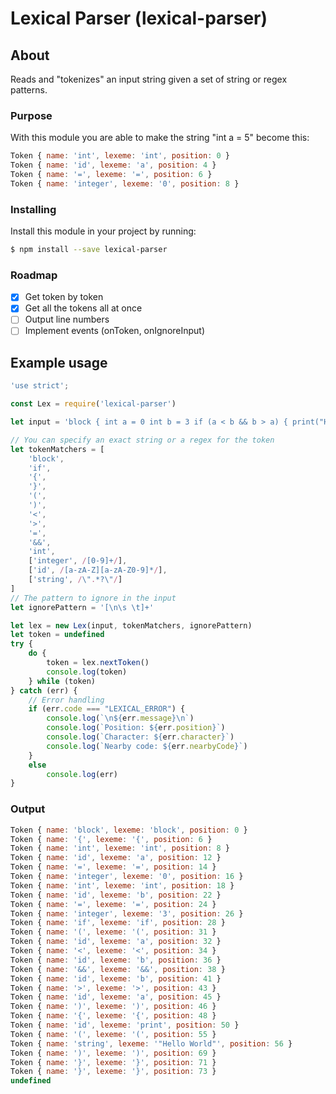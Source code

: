 # Lexical Parser (lexical-parser)

## About

Reads and "tokenizes" an input string given a set of string or regex patterns.

### Purpose

With this module you are able to make the string "int a = 5" become this:
```js
Token { name: 'int', lexeme: 'int', position: 0 }
Token { name: 'id', lexeme: 'a', position: 4 }
Token { name: '=', lexeme: '=', position: 6 }
Token { name: 'integer', lexeme: '0', position: 8 }
```

### Installing
 Install this module in your project by running:

```bash
$ npm install --save lexical-parser
```

### Roadmap

- [X] Get token by token
- [X] Get all the tokens all at once
- [ ] Output line numbers
- [ ] Implement events (onToken, onIgnoreInput)

## Example usage

```js
'use strict';

const Lex = require('lexical-parser')

let input = 'block { int a = 0 int b = 3 if (a < b && b > a) { print("Hello World") } }'

// You can specify an exact string or a regex for the token
let tokenMatchers = [
	'block',
	'if',
	'{',
	'}',
	'(',
	')',
	'<',
	'>',
	'=',
	'&&',
	'int',
	['integer', /[0-9]+/],
	['id', /[a-zA-Z][a-zA-Z0-9]*/],
	['string', /\".*?\"/]
]
// The pattern to ignore in the input
let ignorePattern = '[\n\s \t]+'

let lex = new Lex(input, tokenMatchers, ignorePattern)
let token = undefined
try {
	do {
		token = lex.nextToken()
		console.log(token)
	} while (token)
} catch (err) {
	// Error handling
	if (err.code === "LEXICAL_ERROR") {
		console.log(`\n${err.message}\n`)
		console.log(`Position: ${err.position}`)
		console.log(`Character: ${err.character}`)
		console.log(`Nearby code: ${err.nearbyCode}`)
	}
	else
		console.log(err)
}
```
### Output
```js
Token { name: 'block', lexeme: 'block', position: 0 }
Token { name: '{', lexeme: '{', position: 6 }
Token { name: 'int', lexeme: 'int', position: 8 }
Token { name: 'id', lexeme: 'a', position: 12 }
Token { name: '=', lexeme: '=', position: 14 }
Token { name: 'integer', lexeme: '0', position: 16 }
Token { name: 'int', lexeme: 'int', position: 18 }
Token { name: 'id', lexeme: 'b', position: 22 }
Token { name: '=', lexeme: '=', position: 24 }
Token { name: 'integer', lexeme: '3', position: 26 }
Token { name: 'if', lexeme: 'if', position: 28 }
Token { name: '(', lexeme: '(', position: 31 }
Token { name: 'id', lexeme: 'a', position: 32 }
Token { name: '<', lexeme: '<', position: 34 }
Token { name: 'id', lexeme: 'b', position: 36 }
Token { name: '&&', lexeme: '&&', position: 38 }
Token { name: 'id', lexeme: 'b', position: 41 }
Token { name: '>', lexeme: '>', position: 43 }
Token { name: 'id', lexeme: 'a', position: 45 }
Token { name: ')', lexeme: ')', position: 46 }
Token { name: '{', lexeme: '{', position: 48 }
Token { name: 'id', lexeme: 'print', position: 50 }
Token { name: '(', lexeme: '(', position: 55 }
Token { name: 'string', lexeme: '"Hello World"', position: 56 }
Token { name: ')', lexeme: ')', position: 69 }
Token { name: '}', lexeme: '}', position: 71 }
Token { name: '}', lexeme: '}', position: 73 }
undefined
```


